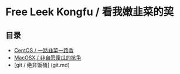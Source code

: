 #	Free Leek Kongfu / 看我嫩韭菜的巭

##	目录

*	[CentOS / 一路韭菜一路香](centos.md)
* 	[MacOSX / 非自愿傻瓜的抗争](mac.md)
*  	[git / 绝非饭桶] (git.md)
